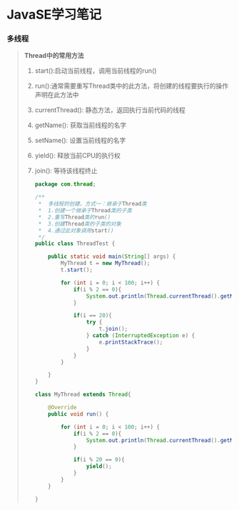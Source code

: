 # JavaSE学习笔记

### 多线程
> **Thread中的常用方法**
>
> 1. start():启动当前线程，调用当前线程的run()
>
> 2. run():通常需要重写Thread类中的此方法，将创建的线程要执行的操作声明在此方法中
>
> 3. currentThread(): 静态方法，返回执行当前代码的线程
>
> 4. getName(): 获取当前线程的名字
>
> 5. setName(): 设置当前线程的名字
>
> 6. yield(): 释放当前CPU的执行权
>
> 7. join(): 等待该线程终止
>
>    ```java
>    package com.thread;
>    
>    /**
>     *  多线程的创建，方式一：继承于Thread类
>     *  1.创建一个继承于Thread类的子类
>     *  2.重写Thread类的run()
>     *  3.创建Thread类的子类的对象
>     *  4.通过此对象调用start()
>     */
>    public class ThreadTest {
>    
>        public static void main(String[] args) {
>            MyThread t = new MyThread();
>            t.start();
>    
>            for (int i = 0; i < 100; i++) {
>                if(i % 2 == 0){
>                    System.out.println(Thread.currentThread().getName() + " : " + i);
>                }
>    
>                if(i == 20){
>                    try {
>                        t.join();
>                    } catch (InterruptedException e) {
>                        e.printStackTrace();
>                    }
>                }
>            }
>    
>        }
>    }
>    
>    class MyThread extends Thread{
>    
>        @Override
>        public void run() {
>    
>            for (int i = 0; i < 100; i++) {
>                if(i % 2 == 0){
>                    System.out.println(Thread.currentThread().getName() + " : " + i);
>                }
>    
>                if(i % 20 == 0){
>                    yield();
>                }
>            }
>        }
>    
>    }
>    ```
>
>    

